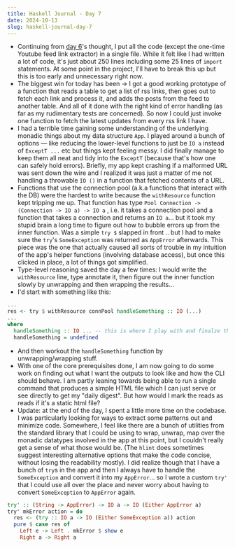 ```yaml
---
title: Haskell Journal - Day 7
date: 2024-10-13
slug: haskell-journal-day-7
---
```


- Continuing from [day 6](./haskell-journal-day-6)'s thought, I put all the code (except the one-time Youtube feed link extractor) in a single file. While it felt like I had written a lot of code, it's just about 250 lines including some 25 lines of `import` statements. At some point in the project, I'll have to break this up but this is too early and unnecessary right now.
- The biggest win for today has been -> I got a good working prototype of a function that reads a table to get a list of rss links, then goes out to fetch each link and process it, and adds the posts from the feed to another table. And all of it done with the right kind of error handling (as far as my rudimentary tests are concerned). So now I could just invoke one function to fetch the latest updates from every rss link I have.
- I had a terrible time gaining some understanding of the underlying monadic things about my data structure `App`. I played around a bunch of options — like reducing the lower-level functions to just be `IO a` instead of `ExceptT ...` etc but things kept feeling messy. I did finally manage to keep them all neat and tidy into the `ExceptT` (because that's how one can safely hold errors). Briefly, my app kept crashing if a malformed URL was sent down the wire and I realized it was just a matter of me not handling a throwable `IO ()` in a function that fetched contents of a URL.
- Functions that use the connection pool (a.k.a functions that interact with the DB) were the hardest to write because the `withResource` function kept tripping me up. That function has type `Pool Connection -> (Connection -> IO a) -> IO a` , i.e. it takes a connection pool and a function that takes a connection and returns an `IO a`... but it took my stupid brain a long time to figure out how to bubble errors up from the inner function. Was a simple `try $` slapped in front .. but I had to make sure the `try`'s `SomeException` was returned as `AppError` afterwards. This piece was the one that actually caused all sorts of trouble in my intuition of the app's helper functions (involving database access), but once this clicked in place, a lot of things got simplified.
- Type-level reasoning saved the day a few times: I would write the `withResource` line, type annotate it, then figure out the inner function slowly by unwrapping and then wrapping the results...
- I'd start with something like this:

```haskell
...
res <- try $ withResource connPool handleSomething :: IO (...)
...
where
  handleSomething :: IO ... -- this is where I play with and finalze the type till compiler stops complaining
  handleSomething = undefined
```

- And then workout the `handleSomething` function by unwrapping/wrapping stuff.
- With one of the core prerequisites done, I am now going to do some work on finding out what I want the outputs to look like and how the CLI should behave. I am partly leaning towards being able to run a single command that produces a simple HTML file which I can just serve or see directly to get my "daily digest". But how would I mark the reads as reads if it's a static html file?
- Update: at the end of the day, I spent a little more time on the codebase. I was particularly looking for ways to extract some patterns out and minimize code. Somewhere, I feel like there are a bunch of utilities from the standard library that I could be using to wrap, unwrap, map over the monadic datatypes involved in the app at this point, but I couldn't really get a sense of what those would be. (The `hlint` does sometimes suggest interesting alternative options that make the code concise, without losing the readability mostly). I did realize though that I have a bunch of `try`s in the app and then I always have to handle the `SomeException` and convert it into my `AppError`... so I wrote a custom `try'` that I could use all over the place and never worry about having to convert `SomeException` to `AppError` again.

```haskell
try' :: (String -> AppError) -> IO a -> IO (Either AppError a)
try' mkError action = do
  res <- (try :: IO a -> IO (Either SomeException a)) action
  pure $ case res of
    Left e -> Left . mkError $ show e
    Right a -> Right a
```
